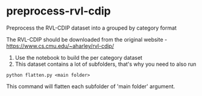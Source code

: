 # preprocess-rvl-cdip
Preprocess the RVL-CDIP dataset into a grouped by category format


The RVL-CDIP should be downloaded from the original website - https://www.cs.cmu.edu/~aharley/rvl-cdip/

1. Use the notebook to build the per category dataset
2. This dataset contains a lot of subfolders, that's why you need to also run 

`python flatten.py <main folder>`

This command will flatten each subfolder of 'main folder' argument. 